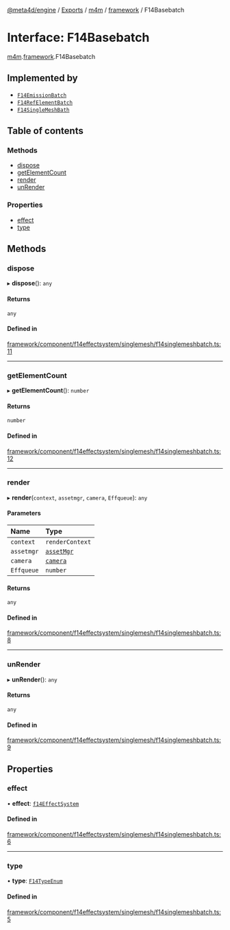 [@meta4d/engine](../README.md) / [Exports](../modules.md) / [m4m](../modules/m4m.md) / [framework](../modules/m4m.framework.md) / F14Basebatch

# Interface: F14Basebatch

[m4m](../modules/m4m.md).[framework](../modules/m4m.framework.md).F14Basebatch

## Implemented by

- [`F14EmissionBatch`](../classes/m4m.framework.F14EmissionBatch.md)
- [`F14RefElementBatch`](../classes/m4m.framework.F14RefElementBatch.md)
- [`F14SingleMeshBath`](../classes/m4m.framework.F14SingleMeshBath.md)

## Table of contents

### Methods

- [dispose](m4m.framework.F14Basebatch.md#dispose)
- [getElementCount](m4m.framework.F14Basebatch.md#getelementcount)
- [render](m4m.framework.F14Basebatch.md#render)
- [unRender](m4m.framework.F14Basebatch.md#unrender)

### Properties

- [effect](m4m.framework.F14Basebatch.md#effect)
- [type](m4m.framework.F14Basebatch.md#type)

## Methods

### dispose

▸ **dispose**(): `any`

#### Returns

`any`

#### Defined in

[framework/component/f14effectsystem/singlemesh/f14singlemeshbatch.ts:11](https://github.com/meta4d-me/meta4d-engine/blob/cf6bfe6/src/framework/component/f14effectsystem/singlemesh/f14singlemeshbatch.ts#L11)

___

### getElementCount

▸ **getElementCount**(): `number`

#### Returns

`number`

#### Defined in

[framework/component/f14effectsystem/singlemesh/f14singlemeshbatch.ts:12](https://github.com/meta4d-me/meta4d-engine/blob/cf6bfe6/src/framework/component/f14effectsystem/singlemesh/f14singlemeshbatch.ts#L12)

___

### render

▸ **render**(`context`, `assetmgr`, `camera`, `Effqueue`): `any`

#### Parameters

| Name | Type |
| :------ | :------ |
| `context` | `renderContext` |
| `assetmgr` | [`assetMgr`](../classes/m4m.framework.assetMgr.md) |
| `camera` | [`camera`](../classes/m4m.framework.camera.md) |
| `Effqueue` | `number` |

#### Returns

`any`

#### Defined in

[framework/component/f14effectsystem/singlemesh/f14singlemeshbatch.ts:8](https://github.com/meta4d-me/meta4d-engine/blob/cf6bfe6/src/framework/component/f14effectsystem/singlemesh/f14singlemeshbatch.ts#L8)

___

### unRender

▸ **unRender**(): `any`

#### Returns

`any`

#### Defined in

[framework/component/f14effectsystem/singlemesh/f14singlemeshbatch.ts:9](https://github.com/meta4d-me/meta4d-engine/blob/cf6bfe6/src/framework/component/f14effectsystem/singlemesh/f14singlemeshbatch.ts#L9)

## Properties

### effect

• **effect**: [`f14EffectSystem`](../classes/m4m.framework.f14EffectSystem.md)

#### Defined in

[framework/component/f14effectsystem/singlemesh/f14singlemeshbatch.ts:6](https://github.com/meta4d-me/meta4d-engine/blob/cf6bfe6/src/framework/component/f14effectsystem/singlemesh/f14singlemeshbatch.ts#L6)

___

### type

• **type**: [`F14TypeEnum`](../enums/m4m.framework.F14TypeEnum.md)

#### Defined in

[framework/component/f14effectsystem/singlemesh/f14singlemeshbatch.ts:5](https://github.com/meta4d-me/meta4d-engine/blob/cf6bfe6/src/framework/component/f14effectsystem/singlemesh/f14singlemeshbatch.ts#L5)

